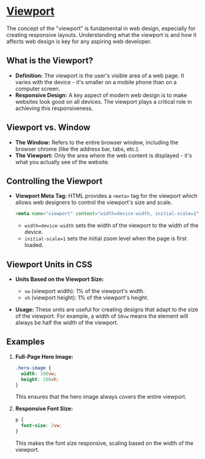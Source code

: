 # [Viewport](https://developer.mozilla.org/en-US/docs/Web/CSS/Viewport_concepts)

The concept of the "viewport" is fundamental in web design, especially for creating responsive layouts. Understanding what the viewport is and how it affects web design is key for any aspiring web developer.

## What is the Viewport?

- **Definition:** The viewport is the user's visible area of a web page. It varies with the device - it's smaller on a mobile phone than on a computer screen.
- **Responsive Design:** A key aspect of modern web design is to make websites look good on all devices. The viewport plays a critical role in achieving this responsiveness.

## Viewport vs. Window

- **The Window:** Refers to the entire browser window, including the browser chrome (like the address bar, tabs, etc.).
- **The Viewport:** Only the area where the web content is displayed - it's what you actually see of the website.

## Controlling the Viewport

- **Viewport Meta Tag:** HTML provides a `<meta>` tag for the viewport which allows web designers to control the viewport's size and scale.

  ```html
  <meta name="viewport" content="width=device-width, initial-scale=1" />
  ```

  - `width=device-width` sets the width of the viewport to the width of the device.
  - `initial-scale=1` sets the initial zoom level when the page is first loaded.

## Viewport Units in CSS

- **Units Based on the Viewport Size:**

  - `vw` (viewport width): 1% of the viewport's width.
  - `vh` (viewport height): 1% of the viewport's height.

- **Usage:** These units are useful for creating designs that adapt to the size of the viewport. For example, a width of `50vw` means the element will always be half the width of the viewport.

## Examples

1. **Full-Page Hero Image:**

   ```css
   .hero-image {
     width: 100vw;
     height: 100vh;
   }
   ```

   This ensures that the hero image always covers the entire viewport.

2. **Responsive Font Size:**
   ```css
   p {
     font-size: 2vw;
   }
   ```
   This makes the font size responsive, scaling based on the width of the viewport.
